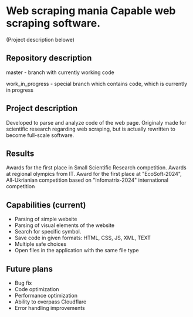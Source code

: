 # Web scraping mania Capable web scraping software. 
(Project description belowe)

## Repository description

master - branch with currently working code 
<p>work_in_progress - special branch which contains code, which is currently in progress</p>


## Project description
Developed to parse and analyze code of the web page. 
Originaly made for scientific research regarding web scraping, but is actually rewritten to become full-scale software. 

## Results
Awards for the first place in Small Scientific Research competition.
Awards at regional olympics from IT.
Award for the first place at "EcoSoft-2024", All-Ukrianian competition based on "Infomatrix-2024" international competition

## Capabilities (current) 
- Parsing of simple website 
- Parsing of visual elements of the website 
- Search for specific symbol. 
- Save code in given formats: HTML, CSS, JS, XML, TEXT 
- Multiple safe choices 
- Open files in the application with the same file type

## Future plans 
- Bug fix 
- Code optimization 
- Performance optimization 
- Ability to overpass Cloudflare 
- Error handling improvements
